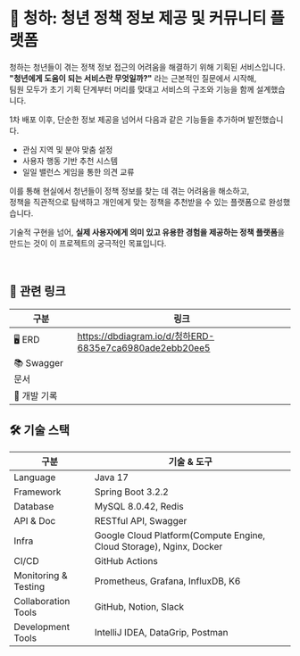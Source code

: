 # 🌿 청하: 청년 정책 정보 제공 및 커뮤니티 플랫폼  
청하는 청년들이 겪는 정책 정보 접근의 어려움을 해결하기 위해 기획된 서비스입니다.  
**"청년에게 도움이 되는 서비스란 무엇일까?"** 라는 근본적인 질문에서 시작해,  
팀원 모두가 초기 기획 단계부터 머리를 맞대고 서비스의 구조와 기능을 함께 설계했습니다.

1차 배포 이후, 단순한 정보 제공을 넘어서 다음과 같은 기능들을 추가하며 발전했습니다.
- 관심 지역 및 분야 맞춤 설정
- 사용자 행동 기반 추천 시스템
- 일일 밸런스 게임을 통한 의견 교류

이를 통해 현실에서 청년들이 정책 정보를 찾는 데 겪는 어려움을 해소하고,  
정책을 직관적으로 탐색하고 개인에게 맞는 정책을 추천받을 수 있는 플랫폼으로 완성했습니다.

기술적 구현을 넘어, **실제 사용자에게 의미 있고 유용한 경험을 제공하는 정책 플랫폼**을 만드는 것이 이 프로젝트의 궁극적인 목표입니다.

<br>

## 🔗 관련 링크

| 구분 | 링크 |
|------|------|
| 🖥 ERD | https://dbdiagram.io/d/청하ERD-6835e7ca6980ade2ebb20ee5 |
| 📚 Swagger 문서 |  |
| 📝 개발 기록 |  |
  

## 🛠 기술 스택
| 구분                 | 기술 & 도구                                                          |
| -------------------- | -------------------------------------------------------------------- |
| Language             | Java 17                                                              |
| Framework            | Spring Boot 3.2.2                                                    |
| Database             | MySQL 8.0.42, Redis                                                  |
| API & Doc            | RESTful API, Swagger                                                 |
| Infra                | Google Cloud Platform(Compute Engine, Cloud Storage), Nginx, Docker  |
| CI/CD                | GitHub Actions                                                       |
| Monitoring & Testing | Prometheus, Grafana, InfluxDB, K6                                    |
| Collaboration Tools  | GitHub, Notion, Slack                                                |
| Development Tools    | IntelliJ IDEA, DataGrip, Postman                                     |

